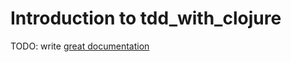 # Introduction to tdd_with_clojure

TODO: write [great documentation](http://jacobian.org/writing/what-to-write/)
